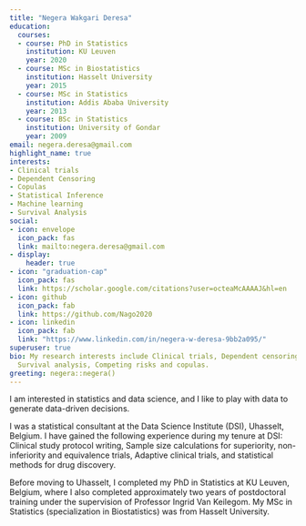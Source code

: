```yaml
---
title: "Negera Wakgari Deresa"
education:
  courses:
  - course: PhD in Statistics
    institution: KU Leuven
    year: 2020
  - course: MSc in Biostatistics
    institution: Hasselt University
    year: 2015
  - course: MSc in Statistics
    institution: Addis Ababa University
    year: 2013
  - course: BSc in Statistics
    institution: University of Gondar
    year: 2009
email: negera.deresa@gmail.com
highlight_name: true
interests:
- Clinical trials
- Dependent Censoring
- Copulas
- Statistical Inference
- Machine learning
- Survival Analysis 
social:
- icon: envelope
  icon_pack: fas
  link: mailto:negera.deresa@gmail.com
- display:
    header: true
- icon: "graduation-cap"
  icon_pack: fas
  link: https://scholar.google.com/citations?user=octeaMcAAAAJ&hl=en
- icon: github
  icon_pack: fab
  link: https://github.com/Nago2020
- icon: linkedin
  icon_pack: fab
  link: "https://www.linkedin.com/in/negera-w-deresa-9bb2a095/"
superuser: true
bio: My research interests include Clinical trials, Dependent censoring, Semiparametric  modelling,
  Survival analysis, Competing risks and copulas.
greeting: negera::negera()
---
```


I am interested in statistics and data science, and I like to play with data to generate data-driven decisions. 

I was a statistical consultant at the Data Science Institute (DSI), Uhasselt, Belgium. I have gained the following experience during my tenure at DSI:  Clinical study protocol writing, Sample size calculations for  superiority, non-inferiority and equivalence trials, Adaptive clinical trials, and statistical methods for drug discovery. 

Before moving to Uhasselt, I completed my PhD in Statistics at KU Leuven, Belgium, where I also completed approximately two years of postdoctoral training under the supervision of Professor Ingrid Van Keilegom. My MSc in Statistics (specialization in Biostatistics) was from Hasselt University. 
